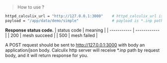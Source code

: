 > How to use ?

``` bash
httpd_calculix_url = "http://127.0.0.1:3000"    # httpd_calculix_url is calculix server address
payload = "/app/data/demo/simple"               # payload is *.inp path which in calculix container
```

**Response status code.**
| status code |    meaning   |
| ----------- | ------------ |
|     200     | mesh succeed |
|     500     | mesh failed  | 

A POST request should be sent to http://127.0.0.1:3000 with body an application/json body.
Calculix http server will receive *.inp path by request body, and it will return response for you.


